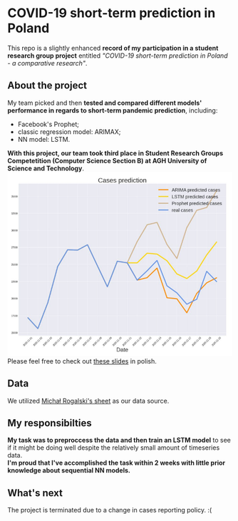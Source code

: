 # COVID-19 short-term prediction in Poland

This repo is a slightly enhanced **record of my participation in a student research group project** entitled *"COVID-19 short-term prediction in Poland - a comparative research"*.
<br>

## About the project
My team picked and then **tested and compared different models' performance in regards to short-term pandemic prediction**, including:
* Facebook's Prophet;
* classic regression model: ARIMAX;
* NN model: LSTM.

**With this project, our team took third place in Student Research Groups Competetition (Computer Science Section B) at AGH University of Science and Technology**. 
<br>
<img src = "./images/comparison.png"/>
<br>
Please feel free to check out [these slides](./slides/slides.pdf) in polish.
<br>

## Data
We utilized [Michał Rogalski's sheet](https://docs.google.com/spreadsheets/d/1ierEhD6gcq51HAm433knjnVwey4ZE5DCnu1bW7PRG3E/edit#gid=1309014089) as our data source. <br>

## My responsibilties
**My task was to preproccess the data and then train an LSTM model** to see if it might be doing well despite the relatively small amount of timeseries data.
<br>
**I'm proud that I've accomplished the task within 2 weeks with little prior knowledge about sequential NN models.**

## What's next
The project is terminated due to a change in cases reporting policy. :(
